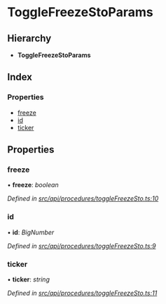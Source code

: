 # ToggleFreezeStoParams

## Hierarchy

* **ToggleFreezeStoParams**

## Index

### Properties

* [freeze](togglefreezestoparams.md#freeze)
* [id](togglefreezestoparams.md#id)
* [ticker](togglefreezestoparams.md#ticker)

## Properties

### freeze

• **freeze**: _boolean_

_Defined in_ [_src/api/procedures/toggleFreezeSto.ts:10_](https://github.com/PolymathNetwork/polymesh-sdk/blob/56921667/src/api/procedures/toggleFreezeSto.ts#L10)

### id

• **id**: _BigNumber_

_Defined in_ [_src/api/procedures/toggleFreezeSto.ts:9_](https://github.com/PolymathNetwork/polymesh-sdk/blob/56921667/src/api/procedures/toggleFreezeSto.ts#L9)

### ticker

• **ticker**: _string_

_Defined in_ [_src/api/procedures/toggleFreezeSto.ts:11_](https://github.com/PolymathNetwork/polymesh-sdk/blob/56921667/src/api/procedures/toggleFreezeSto.ts#L11)

